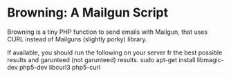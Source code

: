 Browning: A Mailgun Script
=========================

Browning is a tiny PHP function to send emails with Mailgun, that uses CURL instead of Mailguns (slightly porky) library.

If available, you should run the following on your server fr the best possible results and garunteed (not garunteed) results.
sudo apt-get install libmagic-dev php5-dev libcurl3 php5-curl
